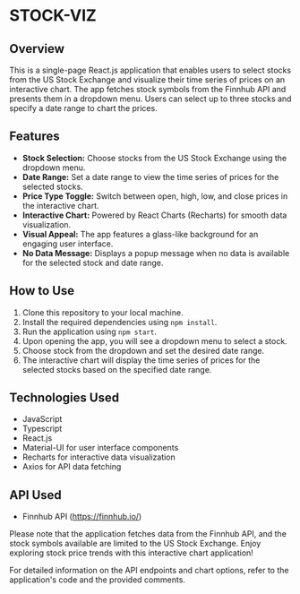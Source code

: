 # STOCK-VIZ

## Overview

This is a single-page React.js application that enables users to select stocks from the US Stock Exchange and visualize their time series of prices on an interactive chart. The app fetches stock symbols from the Finnhub API and presents them in a dropdown menu. Users can select up to three stocks and specify a date range to chart the prices.

## Features

- **Stock Selection:** Choose stocks from the US Stock Exchange using the dropdown menu.
- **Date Range:** Set a date range to view the time series of prices for the selected stocks.
- **Price Type Toggle:** Switch between open, high, low, and close prices in the interactive chart.
- **Interactive Chart:** Powered by React Charts (Recharts) for smooth data visualization.
- **Visual Appeal:** The app features a glass-like background for an engaging user interface.
- **No Data Message:** Displays a popup message when no data is available for the selected stock and date range.

## How to Use

1. Clone this repository to your local machine.
2. Install the required dependencies using `npm install`.
3. Run the application using `npm start`.
4. Upon opening the app, you will see a dropdown menu to select a stock.
5. Choose stock from the dropdown and set the desired date range.
6. The interactive chart will display the time series of prices for the selected stocks based on the specified date range.

## Technologies Used

- JavaScript
- Typescript
- React.js
- Material-UI for user interface components
- Recharts for interactive data visualization
- Axios for API data fetching

## API Used

- Finnhub API (https://finnhub.io/)

Please note that the application fetches data from the Finnhub API, and the stock symbols available are limited to the US Stock Exchange. Enjoy exploring stock price trends with this interactive chart application!

For detailed information on the API endpoints and chart options, refer to the application's code and the provided comments.
